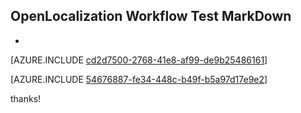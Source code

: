 ## OpenLocalization Workflow Test MarkDown
* 

[AZURE.INCLUDE [cd2d7500-2768-41e8-af99-de9b25486161](calleeMd1.md)]



[AZURE.INCLUDE [54676887-fe34-448c-b49f-b5a97d17e9e2](calleeMd2.md)]

 
thanks!